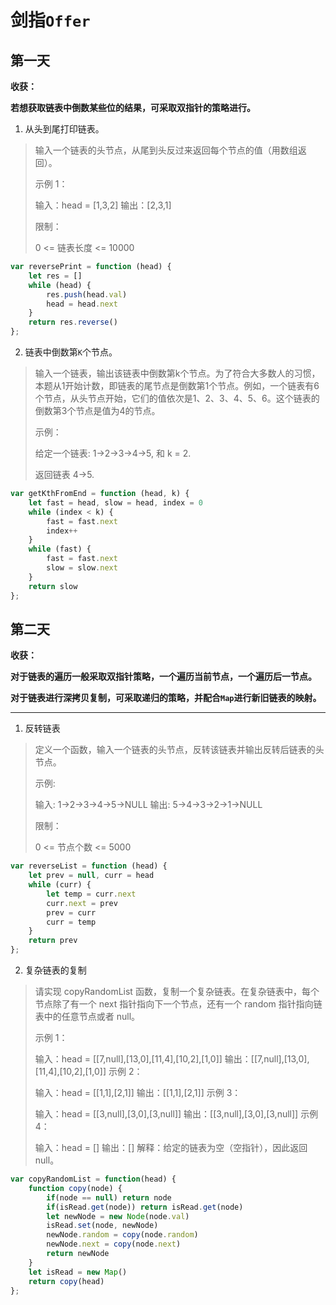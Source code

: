 # 剑指`Offer`

## 第一天

**收获：**

**若想获取链表中倒数某些位的结果，可采取双指针的策略进行。**

1. 从头到尾打印链表。

> 输入一个链表的头节点，从尾到头反过来返回每个节点的值（用数组返回）。 
>
> 示例 1：
>
> 输入：head = [1,3,2]
> 输出：[2,3,1]
>
>
> 限制：
>
> 0 <= 链表长度 <= 10000

```javascript
var reversePrint = function (head) {
    let res = []
    while (head) {
        res.push(head.val)
        head = head.next
    }
    return res.reverse()
}; 
```

2. 链表中倒数第`K`个节点。

> 输入一个链表，输出该链表中倒数第k个节点。为了符合大多数人的习惯，本题从1开始计数，即链表的尾节点是倒数第1个节点。例如，一个链表有6个节点，从头节点开始，它们的值依次是1、2、3、4、5、6。这个链表的倒数第3个节点是值为4的节点。
>
> 示例：
>
> 给定一个链表: 1->2->3->4->5, 和 k = 2.
>
> 返回链表 4->5.
>

```javascript
var getKthFromEnd = function (head, k) {
    let fast = head, slow = head, index = 0
    while (index < k) {
        fast = fast.next
        index++
    }
    while (fast) {
        fast = fast.next
        slow = slow.next
    }
    return slow
};
```

## 第二天

**收获：**

**对于链表的遍历一般采取双指针策略，一个遍历当前节点，一个遍历后一节点。**

**对于链表进行深拷贝复制，可采取递归的策略，并配合`Map`进行新旧链表的映射。**

****

1. 反转链表

> 定义一个函数，输入一个链表的头节点，反转该链表并输出反转后链表的头节点。
>
> 示例:
>
> 输入: 1->2->3->4->5->NULL
> 输出: 5->4->3->2->1->NULL
>
>
> 限制：
>
> 0 <= 节点个数 <= 5000

```javascript
var reverseList = function (head) {
    let prev = null, curr = head
    while (curr) {
        let temp = curr.next
        curr.next = prev
        prev = curr
        curr = temp
    }
    return prev
};
```

2. 复杂链表的复制

> 请实现 copyRandomList 函数，复制一个复杂链表。在复杂链表中，每个节点除了有一个 next 指针指向下一个节点，还有一个 random 指针指向链表中的任意节点或者 null。
>
> 示例 1：
>
> 输入：head = [[7,null],[13,0],[11,4],[10,2],[1,0]]
> 输出：[[7,null],[13,0],[11,4],[10,2],[1,0]]
> 示例 2：
>
> 输入：head = [[1,1],[2,1]]
> 输出：[[1,1],[2,1]]
> 示例 3：
>
> 输入：head = [[3,null],[3,0],[3,null]]
> 输出：[[3,null],[3,0],[3,null]]
> 示例 4：
>
> 输入：head = []
> 输出：[]
> 解释：给定的链表为空（空指针），因此返回 null。

```javascript
var copyRandomList = function(head) {
    function copy(node) {
        if(node == null) return node
        if(isRead.get(node)) return isRead.get(node)
        let newNode = new Node(node.val)
        isRead.set(node, newNode)
        newNode.random = copy(node.random)
        newNode.next = copy(node.next)
        return newNode
    }
    let isRead = new Map()
    return copy(head)
};
```






